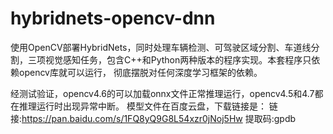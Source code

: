 # hybridnets-opencv-dnn
使用OpenCV部署HybridNets，同时处理车辆检测、可驾驶区域分割、车道线分割，三项视觉感知任务，包含C++和Python两种版本的程序实现。本套程序只依赖opencv库就可以运行， 彻底摆脱对任何深度学习框架的依赖。

经测试验证，opencv4.6的可以加载onnx文件正常推理运行，opencv4.5和4.7都在推理运行时出现异常中断。
模型文件在百度云盘，下载链接是：
链接:https://pan.baidu.com/s/1FQ8yQ9G8L54xzr0jNoj5Hw 提取码:gpdb
